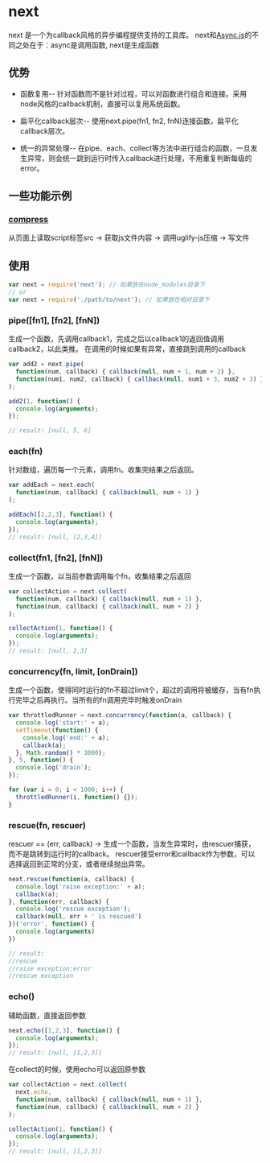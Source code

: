 # next

next 是一个为callback风格的异步编程提供支持的工具库。
next和[Async.js](https://github.com/caolan/async)的不同之处在于：async是调用函数, next是生成函数



## 优势
* 函数复用--
针对函数而不是针对过程，可以对函数进行组合和连接。采用node风格的callback机制，直接可以复用系统函数。

* 扁平化callback层次--
使用next.pipe(fn1, fn2, fnN)连接函数，扁平化callback层次。

* 统一的异常处理--
在pipe、each、collect等方法中进行组合的函数，一旦发生异常，则会统一跳到运行时传入callback进行处理，不用重复判断每级的error。




## 一些功能示例
### [compress](https://github.com/youngjay/next/blob/master/examples/compress/compress.js)
从页面上读取script标签src -> 获取js文件内容 -> 调用uglify-js压缩 -> 写文件




## 使用

```javascript
var next = require('next'); // 如果放在node_modules目录下
// or
var next = require('./path/to/next'); // 如果放在相对目录下
```

### pipe([fn1], [fn2], [fnN])
生成一个函数，先调用callback1，完成之后以callback1的返回值调用callback2，以此类推。
在调用的时候如果有异常，直接跳到调用的callback

```javascript
var add2 = next.pipe(
  function(num, callback) { callback(null, num + 1, num + 2) },
  function(num1, num2, callback) { callback(null, num1 + 3, num2 + 3) }
);

add2(1, function() {
  console.log(arguments);
});

// result: [null, 5, 6]
```

### each(fn)
针对数组，遍历每一个元素，调用fn。收集完结果之后返回。
```javascript
var addEach = next.each(
  function(num, callback) { callback(null, num + 1) }
);

addEach([1,2,3], function() {
  console.log(arguments);
});
// result: [null, [2,3,4]]

```

### collect(fn1, [fn2], [fnN])
生成一个函数，以当前参数调用每个fn，收集结果之后返回
```javascript
var collectAction = next.collect(
  function(num, callback) { callback(null, num + 1) },
  function(num, callback) { callback(null, num + 2) }
);

collectAction(1, function() {
  console.log(arguments);
});
// result: [null, 2,3]

```

### concurrency(fn, limit, [onDrain])
生成一个函数，使得同时运行的fn不超过limit个，超过的调用将被缓存，当有fn执行完毕之后再执行。当所有的fn调用完毕时触发onDrain
```javascript
var throttledRunner = next.concurrency(function(a, callback) {
  console.log('start:' + a);
  setTimeout(function() {
    console.log('end:' + a);
    callback(a);
  }, Math.random() * 3000);
}, 5, function() {
  console.log('drain');
});

for (var i = 0; i < 1000; i++) {
  throttledRunner(i, function() {});
}

```

### rescue(fn, rescuer)
rescuer == (err, callback) -> 
生成一个函数，当发生异常时，由rescuer捕获，而不是跳转到运行时的callback。
rescuer接受error和callback作为参数，可以选择返回到正常的分支，或者继续抛出异常。
```javascript
next.rescue(function(a, callback) {
  console.log('raise exception:' + a);
  callback(a);
}, function(err, callback) {
  console.log('rescue exception');
  callback(null, err + ' is rescued')
})('error', function() {
  console.log(arguments)
})

// result:
//rescue
//raise exception:error
//rescue exception

```


### echo()
辅助函数，直接返回参数
```javascript
next.echo([1,2,3], function() {
  console.log(arguments);
});
// result: [null, [1,2,3]]

```

在collect的时候，使用echo可以返回原参数

```javascript
var collectAction = next.collect(
  next.echo,
  function(num, callback) { callback(null, num + 1) },
  function(num, callback) { callback(null, num + 2) }
);

collectAction(1, function() {
  console.log(arguments);
});
// result: [null, [1,2,3]]

```



